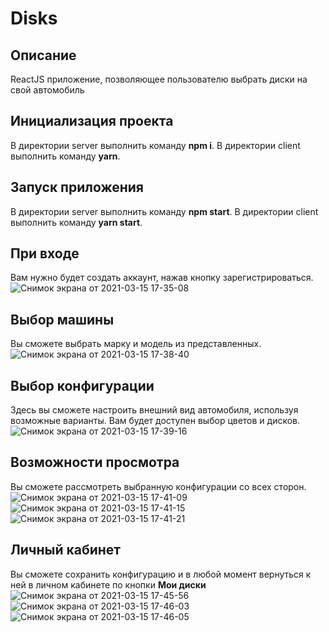# Disks
## Описание
ReactJS приложение, позволяющее пользователю выбрать диски на свой автомобиль

## Инициализация проекта
В директории server выполнить команду **npm i**.
В директории client выполнить команду **yarn**.

## Запуск приложения
В директории server выполнить команду **npm start**.
В директории client выполнить команду **yarn start**.

## При входе
Вам нужно будет создать аккаунт, нажав кнопку зарегистрироваться.
![Снимок экрана от 2021-03-15 17-35-08](https://user-images.githubusercontent.com/75562442/111170525-156d6e00-85b5-11eb-9e8b-8e6ccee6834e.png)


## Выбор машины
Вы сможете выбрать марку и модель из представленных.
![Снимок экрана от 2021-03-15 17-38-40](https://user-images.githubusercontent.com/75562442/111170720-4c438400-85b5-11eb-99d9-86a29581e858.png)

## Выбор конфигурации
Здесь вы сможете настроить внешний вид автомобиля, используя возможные варианты.
Вам будет доступен выбор цветов и дисков.
![Снимок экрана от 2021-03-15 17-39-16](https://user-images.githubusercontent.com/75562442/111170934-83b23080-85b5-11eb-8eb2-7ad490c892ca.png)

## Возможности просмотра
Вы сможете рассмотреть выбранную конфигурации со всех сторон.
![Снимок экрана от 2021-03-15 17-41-09](https://user-images.githubusercontent.com/75562442/111171114-b0fede80-85b5-11eb-9d78-c309b7c52c38.png)
![Снимок экрана от 2021-03-15 17-41-15](https://user-images.githubusercontent.com/75562442/111171127-b2c8a200-85b5-11eb-9a0f-fdd232258b60.png)
![Снимок экрана от 2021-03-15 17-41-21](https://user-images.githubusercontent.com/75562442/111171147-b4926580-85b5-11eb-919e-8f505eff61a6.png)

## Личный кабинет
Вы сможете сохранить конфигурацию и в любой момент вернуться к ней в личном кабинете по кнопки **Мои диски**
![Снимок экрана от 2021-03-15 17-45-56](https://user-images.githubusercontent.com/75562442/111171836-57e37a80-85b6-11eb-8007-ccc4d771ec11.png)
![Снимок экрана от 2021-03-15 17-46-03](https://user-images.githubusercontent.com/75562442/111171849-59ad3e00-85b6-11eb-8af8-8737e4fae058.png)
![Снимок экрана от 2021-03-15 17-46-05](https://user-images.githubusercontent.com/75562442/111171851-59ad3e00-85b6-11eb-9f3c-789ab5a5746c.png)
